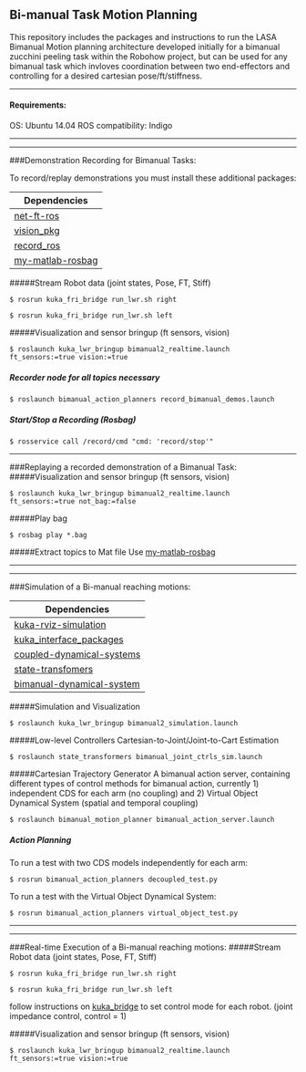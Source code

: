 ## Bi-manual Task Motion Planning
This repository includes the packages and instructions to run the LASA Bimanual Motion planning architecture developed initially for a bimanual zucchini peeling task within the Robohow project, but can be used for any bimanual task which invloves coordination between two end-effectors and controlling for a desired cartesian pose/ft/stiffness.

---

#### Requirements:

OS: Ubuntu 14.04
ROS compatibility: Indigo

---
---
###Demonstration Recording for Bimanual Tasks:

To record/replay demonstrations you must install these additional packages:

| Dependencies  |
| ------------- |
| [net-ft-ros](https://github.com/epfl-lasa/net-ft-ros) |
| [vision_pkg](https://github.com/epfl-lasa/vision_pkg) |
| [record_ros](https://github.com/epfl-lasa/record_ros) |
| [my-matlab-rosbag](https://github.com/nbfigueroa/my_matlab_rosbag)|

#####Stream Robot data (joint states, Pose, FT, Stiff)
```
$ rosrun kuka_fri_bridge run_lwr.sh right
```
```
$ rosrun kuka_fri_bridge run_lwr.sh left
```

#####Visualization and sensor bringup (ft sensors, vision)
```
$ roslaunch kuka_lwr_bringup bimanual2_realtime.launch ft_sensors:=true vision:=true 
```

##### Recorder node for all topics necessary
```
$ roslaunch bimanual_action_planners record_bimanual_demos.launch 
```

##### Start/Stop a Recording (Rosbag)
```
$ rosservice call /record/cmd "cmd: 'record/stop'"
```
---
###Replaying a recorded demonstration of a Bimanual Task:
#####Visualization and sensor bringup (ft sensors, vision)
```
$ roslaunch kuka_lwr_bringup bimanual2_realtime.launch ft_sensors:=true not_bag:=false 
```
#####Play bag
```
$ rosbag play *.bag
```

#####Extract topics to Mat file
Use  [my-matlab-rosbag](https://github.com/nbfigueroa/my_matlab_rosbag)



---
---
###Simulation of a Bi-manual reaching motions:

| Dependencies  |
| ------------- |
| [kuka-rviz-simulation](https://github.com/epfl-lasa/kuka-rviz-simulation)           |
| [kuka_interface_packages](https://github.com/nbfigueroa/kuka_interface_packages)    |
| [coupled-dynamical-systems](https://github.com/epfl-lasa/coupled-dynamical-systems) |
| [state-transfomers](https://github.com/epfl-lasa/state-transformers)                |
| [bimanual-dynamical-system](https://github.com/epfl-lasa/bimanual-dynamical-system) |

#####Simulation and Visualization
```
$ roslaunch kuka_lwr_bringup bimanual2_simulation.launch
```

#####Low-level Controllers
Cartesian-to-Joint/Joint-to-Cart Estimation
```
$ roslaunch state_transformers bimanual_joint_ctrls_sim.launch 
```

#####Cartesian Trajectory Generator
A bimanual action server, containing different types of control methods for bimanual action, currently 1) independent CDS for each arm (no coupling) and 2) Virtual Object Dynamical System (spatial and temporal coupling)

```
$ roslaunch bimanual_motion_planner bimanual_action_server.launch
```

##### Action Planning  

To run a test with two CDS models independently for each arm:
```
$ rosrun bimanual_action_planners decoupled_test.py
```

To run a test with the Virtual Object Dynamical System:
```
$ rosrun bimanual_action_planners virtual_object_test.py
```

---
---
###Real-time Execution of a Bi-manual reaching motions:
#####Stream Robot data (joint states, Pose, FT, Stiff)
```
$ rosrun kuka_fri_bridge run_lwr.sh right
```
```
$ rosrun kuka_fri_bridge run_lwr.sh left
```
follow instructions on [kuka_bridge](ahttps://github.com/nbfigueroa/kuka_interface_packages) to set control mode for each robot. (joint impedance control, control = 1)

#####Visualization and sensor bringup (ft sensors, vision)
```
$ roslaunch kuka_lwr_bringup bimanual2_realtime.launch ft_sensors:=true vision:=true 
```
